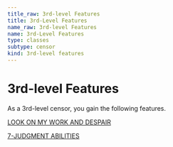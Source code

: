```yaml
---
title_raw: 3rd-level Features
title: 3rd-Level Features
name_raw: 3rd-level Features
name: 3rd-Level Features
type: classes
subtype: censor
kind: 3rd-level features
---
```


# 3rd-level Features

As a 3rd-level censor, you gain the following features.

[LOOK ON MY WORK AND DESPAIR](./Look%20On%20My%20Work%20And%20Despair.md)

[7-JUDGMENT ABILITIES](./7-Judgment%20Abilities/7-Judgment%20Abilities.md)
